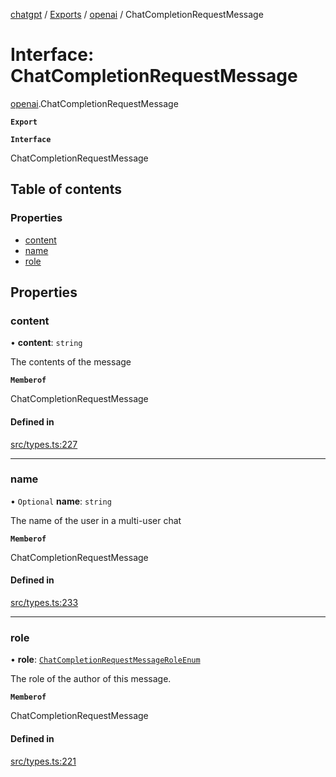 [chatgpt](../readme.md) / [Exports](../modules.md) / [openai](../modules/openai.md) / ChatCompletionRequestMessage

# Interface: ChatCompletionRequestMessage

[openai](../modules/openai.md).ChatCompletionRequestMessage

**`Export`**

**`Interface`**

ChatCompletionRequestMessage

## Table of contents

### Properties

- [content](openai.ChatCompletionRequestMessage.md#content)
- [name](openai.ChatCompletionRequestMessage.md#name)
- [role](openai.ChatCompletionRequestMessage.md#role)

## Properties

### content

• **content**: `string`

The contents of the message

**`Memberof`**

ChatCompletionRequestMessage

#### Defined in

[src/types.ts:227](https://github.com/transitive-bullshit/chatgpt-api/blob/bf66500/src/types.ts#L227)

___

### name

• `Optional` **name**: `string`

The name of the user in a multi-user chat

**`Memberof`**

ChatCompletionRequestMessage

#### Defined in

[src/types.ts:233](https://github.com/transitive-bullshit/chatgpt-api/blob/bf66500/src/types.ts#L233)

___

### role

• **role**: [`ChatCompletionRequestMessageRoleEnum`](../modules/openai.md#chatcompletionrequestmessageroleenum-1)

The role of the author of this message.

**`Memberof`**

ChatCompletionRequestMessage

#### Defined in

[src/types.ts:221](https://github.com/transitive-bullshit/chatgpt-api/blob/bf66500/src/types.ts#L221)
